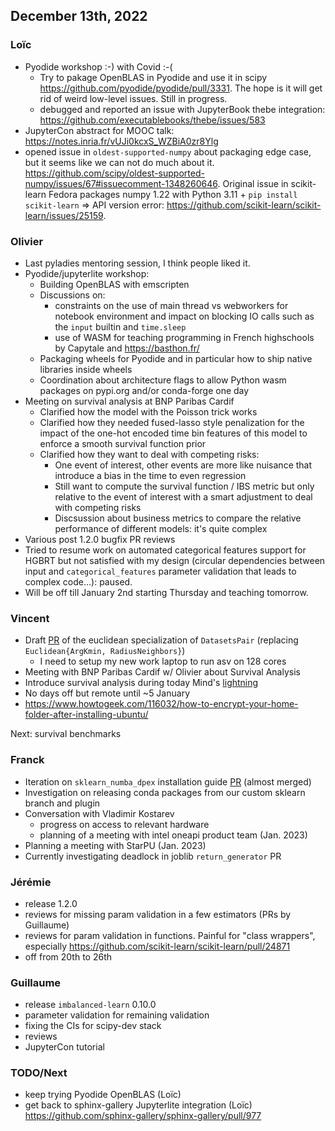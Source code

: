 ## December 13th, 2022

### Loïc

- Pyodide workshop :-) with Covid :-(
  + Try to pakage OpenBLAS in Pyodide and use it in scipy https://github.com/pyodide/pyodide/pull/3331. The hope is it will get rid of weird low-level issues. Still in progress.
  + debugged and reported an issue with JupyterBook thebe integration: https://github.com/executablebooks/thebe/issues/583
- JupyterCon abstract for MOOC talk: https://notes.inria.fr/vUJi0kcxS_WZBiA0zr8Ylg
- opened issue in `oldest-supported-numpy` about packaging edge case, but it seems like we can not do much about it. https://github.com/scipy/oldest-supported-numpy/issues/67#issuecomment-1348260646. Original issue in scikit-learn Fedora packages numpy 1.22 with Python 3.11 + `pip install scikit-learn` => API version error: https://github.com/scikit-learn/scikit-learn/issues/25159.
 

### Olivier

- Last pyladies mentoring session, I think people liked it.
- Pyodide/jupyterlite workshop:
    - Building OpenBLAS with emscripten
    - Discussions on:
        - constraints on the use of main thread vs webworkers for notebook environment and impact on blocking IO calls such as the `input` builtin and `time.sleep`
        - use of WASM for teaching programming in French highschools by Capytale and https://basthon.fr/
    - Packaging wheels for Pyodide and in particular how to ship native libraries inside wheels
    - Coordination about architecture flags to allow Python wasm packages on pypi.org and/or conda-forge one day
- Meeting on survival analysis at BNP Paribas Cardif
    - Clarified how the model with the Poisson trick works
    - Clarified how they needed fused-lasso style penalization for the impact of the one-hot encoded time bin features of this model to enforce a smooth survival function prior
    - Clarified how they want to deal with competing risks:
        - One event of interest, other events are more like nuisance that introduce a bias in the time to even regression
        - Still want to compute the survival function / IBS metric but only relative to the event of interest with a smart adjustment to deal with competing risks
        - Discsussion about business metrics to compare the relative performance of different models: it's quite complex
- Various post 1.2.0 bugfix PR reviews
- Tried to resume work on automated categorical features support for HGBRT but not satisfied with my design (circular dependencies between input and `categorical_features` parameter validation that leads to complex code...): paused.
- Will be off till January 2nd starting Thursday and teaching tomorrow.


### Vincent

- Draft [PR](https://github.com/scikit-learn/scikit-learn/pull/25170) of the euclidean specialization of `DatasetsPair` (replacing `Euclidean{ArgKmin, RadiusNeighbors}`)
    - I need to setup my new work laptop to run asv on 128 cores
- Meeting with BNP Paribas Cardif w/ Olivier about Survival Analysis
- Introduce survival analysis during today Mind's [lightning](https://docs.google.com/presentation/d/1Z_NvOXzOjzjHUL7WfK7pg9F74SnXZhdCKMLf9msAqtM/edit#slide=id.p)
- No days off but remote until ~5 January
- https://www.howtogeek.com/116032/how-to-encrypt-your-home-folder-after-installing-ubuntu/

Next: survival benchmarks 

### Franck

- Iteration on `sklearn_numba_dpex` installation guide [PR](https://github.com/soda-inria/sklearn-numba-dpex/pull/68) (almost merged)
- Investigation on releasing conda packages from our custom sklearn branch and plugin
- Conversation with Vladimir Kostarev
    - progress on access to relevant hardware
    - planning of a meeting with intel oneapi product team (Jan. 2023)
- Planning a meeting with StarPU (Jan. 2023)
- Currently investigating deadlock in joblib `return_generator` PR

### Jérémie
- release 1.2.0
- reviews for missing param validation in a few estimators (PRs by Guillaume)
- reviews for param validation in functions. Painful for "class wrappers", especially https://github.com/scikit-learn/scikit-learn/pull/24871
- off from 20th to 26th

### Guillaume

- release `imbalanced-learn` 0.10.0
- parameter validation for remaining validation
- fixing the CIs for scipy-dev stack
- reviews
- JupyterCon tutorial

### TODO/Next
- keep trying Pyodide OpenBLAS (Loïc)
- get back to sphinx-gallery Jupyterlite integration (Loïc) https://github.com/sphinx-gallery/sphinx-gallery/pull/977

